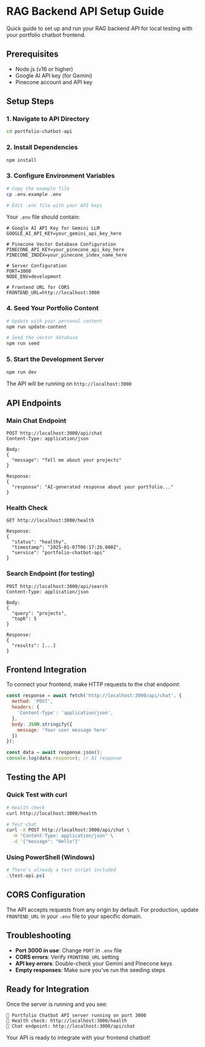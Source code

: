 # RAG Backend API Setup Guide

Quick guide to set up and run your RAG backend API for local testing with your portfolio chatbot frontend.

## Prerequisites

- Node.js (v16 or higher)
- Google AI API key (for Gemini)
- Pinecone account and API key

## Setup Steps

### 1. Navigate to API Directory
```bash
cd portfolio-chatbot-api
```

### 2. Install Dependencies
```bash
npm install
```

### 3. Configure Environment Variables
```bash
# Copy the example file
cp .env.example .env

# Edit .env file with your API keys
```

Your `.env` file should contain:
```env
# Google AI API Key for Gemini LLM
GOOGLE_AI_API_KEY=your_gemini_api_key_here

# Pinecone Vector Database Configuration
PINECONE_API_KEY=your_pinecone_api_key_here
PINECONE_INDEX=your_pinecone_index_name_here

# Server Configuration
PORT=3000
NODE_ENV=development

# Frontend URL for CORS
FRONTEND_URL=http://localhost:3000
```

### 4. Seed Your Portfolio Content
```bash
# Update with your personal content
npm run update-content

# Seed the vector database
npm run seed
```

### 5. Start the Development Server
```bash
npm run dev
```

The API will be running on `http://localhost:3000`

## API Endpoints

### Main Chat Endpoint
```
POST http://localhost:3000/api/chat
Content-Type: application/json

Body:
{
  "message": "Tell me about your projects"
}

Response:
{
  "response": "AI-generated response about your portfolio..."
}
```

### Health Check
```
GET http://localhost:3000/health

Response:
{
  "status": "healthy",
  "timestamp": "2025-01-07T06:17:26.000Z",
  "service": "portfolio-chatbot-api"
}
```

### Search Endpoint (for testing)
```
POST http://localhost:3000/api/search
Content-Type: application/json

Body:
{
  "query": "projects",
  "topK": 5
}

Response:
{
  "results": [...]
}
```

## Frontend Integration

To connect your frontend, make HTTP requests to the chat endpoint:

```javascript
const response = await fetch('http://localhost:3000/api/chat', {
  method: 'POST',
  headers: {
    'Content-Type': 'application/json',
  },
  body: JSON.stringify({
    message: 'Your user message here'
  })
});

const data = await response.json();
console.log(data.response); // AI response
```

## Testing the API

### Quick Test with curl
```bash
# Health check
curl http://localhost:3000/health

# Test chat
curl -X POST http://localhost:3000/api/chat \
  -H "Content-Type: application/json" \
  -d '{"message": "Hello"}'
```

### Using PowerShell (Windows)
```powershell
# There's already a test script included
.\test-api.ps1
```

## CORS Configuration

The API accepts requests from any origin by default. For production, update `FRONTEND_URL` in your `.env` file to your specific domain.

## Troubleshooting

- **Port 3000 in use**: Change `PORT` in `.env` file
- **CORS errors**: Verify `FRONTEND_URL` setting
- **API key errors**: Double-check your Gemini and Pinecone keys
- **Empty responses**: Make sure you've run the seeding steps

## Ready for Integration

Once the server is running and you see:
```
🚀 Portfolio Chatbot API server running on port 3000
📍 Health check: http://localhost:3000/health
💬 Chat endpoint: http://localhost:3000/api/chat
```

Your API is ready to integrate with your frontend chatbot!